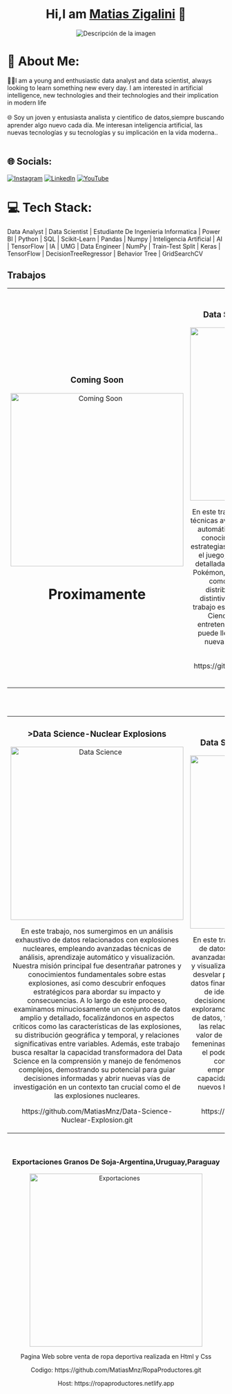 <div align="center">
<h1 align="center">Hi,I am <a href="https://aristi.dev">Matias Zigalini</a> 👋</h1>
</div>

<p align="center">
  <img src="https://i.imgur.com/0fkKvcr.png" alt="Descripción de la imagen">
</p>

# 💫 About Me:
👨‍💻I am a young and enthusiastic data analyst and data scientist, always looking to learn something new every day. I am interested in artificial intelligence, new technologies and their technologies and their implication in modern life <br><br>🌐 Soy un joven y entusiasta analista y cientifico de datos,siempre buscando aprender algo nuevo cada día. Me interesan inteligencia artificial, las nuevas tecnologías y su tecnologías y su implicación en la vida moderna..<br><br>


## 🌐 Socials:
[![Instagram](https://img.shields.io/badge/Instagram-%23E4405F.svg?logo=Instagram&logoColor=white)](https://instagram.com/matyzigalini) [![LinkedIn](https://img.shields.io/badge/LinkedIn-%230077B5.svg?logo=linkedin&logoColor=white)](https://linkedin.com/in/matiaszigalini)  [![YouTube](https://img.shields.io/badge/YouTube-%23FF0000.svg?logo=YouTube&logoColor=white)](https://youtube.com/@https://www.youtube.com/channel/UCwxLzub9fLh6FW43DAsbDjg) 

# 💻 Tech Stack:
 Data Analyst | Data Scientist | Estudiante De Ingenieria Informatica | Power BI | Python | SQL | Scikit-Learn | Pandas | Numpy | Inteligencia Artificial | AI | TensorFlow | IA | UMG | Data Engineer | NumPy | Train-Test Split | Keras | TensorFlow | DecisionTreeRegressor | Behavior Tree | GridSearchCV
## Trabajos
<table>                                                                                                                   
</div>
<td width="50%">
<h3 align="center">Coming Soon</h3>
<div align="center">
<a href="www.linkedin.com/in/matiaszigalini" target="_blank"><img src="https://i.imgur.com/AUPnUIm.png" width="400" alt="Coming Soon"></a>
<p> 
  <h1>Proximamente</h1>
</p>
<td width="50%">
               <br>
<h3 align="center">Data Science-VideoJuego-Pokemon</h3>
<div align="center">                                       
<a href="https://github.com/MatiasMnz/Trabajo-Completo-Data-Science-Videojuego.git" target="_blank"><img src="https://i.imgur.com/WNzCoNj.png" width="400" alt="Data Science"></a>
<br>
</p>En este trabajo nuestro objetivo principal fue utilizar técnicas avanzadas de análisis de datos, aprendizaje automático y visualización para obtener valiosos conocimientos sobre los Pokémon y descubrir estrategias efectivas para vencer a los oponentes en el juego, A lo largo de este proceso, exploramos detalladamente un conjunto de datos completo de Pokémon, donde nos enfocamos en aspectos clave como las estadísticas de los Pokémon, su distribución, correlaciones y características distintivas, una de las ideas adicionales de este trabajo es demostrar la potencia y versatilidad de la Ciencia de Datos aplicada a un entorno de entretenimiento, mostrando cómo esta disciplina puede llevarnos a superar obstáculos y alcanzar nuevas metas en cualquier ámbito de la vida moderna </p>
  </p>https://github.com/MatiasMnz/Trabajo-Completo-Data-Science-Videojuego.git</p>
</div>                                                             
</table>  
  
<br>

<table>
</div>  
<table>                                                                                                                   
</div>
<td width="50%">
<h3 align="center">>Data Science-Nuclear Explosions</h3>
<div align="center">
<a href="https://github.com/MatiasMnz/Data-Science-Nuclear-Explosion.git"_blank"><img src="https://i.imgur.com/2aRhBoF.png" width="400" alt="Data Science"></a>
  <br>
<p>En este trabajo, nos sumergimos en un análisis exhaustivo de datos relacionados con explosiones nucleares, empleando avanzadas técnicas de análisis, aprendizaje automático y visualización. Nuestra misión principal fue desentrañar patrones y conocimientos fundamentales sobre estas explosiones, así como descubrir enfoques estratégicos para abordar su impacto y consecuencias. A lo largo de este proceso, examinamos minuciosamente un conjunto de datos amplio y detallado, focalizándonos en aspectos críticos como las características de las explosiones, su distribución geográfica y temporal, y relaciones significativas entre variables. Además, este trabajo busca resaltar la capacidad transformadora del Data Science en la comprensión y manejo de fenómenos complejos, demostrando su potencial para guiar decisiones informadas y abrir nuevas vías de investigación en un contexto tan crucial como el de las explosiones nucleares.</p>
  </p>https://github.com/MatiasMnz/Data-Science-Nuclear-Explosion.git</p>
<td width="50%">
 <br>
<h3 align="center">Data Science-Fortune 500 Companies</h3>
<div align="center">                                       
<a href="https://github.com/MatiasMnz/Data-Science-Fortune500Company.git" target="_blank"><img src="https://i.imgur.com/RwCU97j.png" width="400" alt="Data Science"></a>
<br>
</p>En este trabajo, llevamos a cabo un análisis integral de datos empresariales utilizando metodologías avanzadas de Data Science, aprendizaje automático y visualización. Nuestro objetivo central consistió en desvelar patrones e ideas fundamentales dentro de datos financieros de empresas Fortune 500, además de idear enfoques estratégicos para orientar decisiones informadas. A lo largo de este proceso, exploramos a fondo un extenso y detallado conjunto de datos, focalizándonos en aspectos críticos como las relaciones entre los ingresos, beneficios y el valor de mercado, así como la influencia de CEOs femeninas en distintos sectores. Este trabajo resalta el poder transformador del Data Science en la comprensión y dirección de dinámicas empresariales complejas, evidenciando su capacidad para guiar estratégicamente y ofrecer nuevos horizontes de exploración en el contexto empresarial actual.</p>
</p>https://github.com/MatiasMnz/Data-Science-Fortune500Company.git</p>
</div>                                                             
</table>   
  
<br>
                                                                                                            

  
<td width="100%">
<h3 align="center">Exportaciones Granos De Soja-Argentina,Uruguay,Paraguay</h3>
<div align="center">
<a href="https://github.com/MatiasMnz/ExportacionesGranosDeSoja-AnalisisBI-Zigalini.git" target="_blank"><img src="https://i.imgur.com/B6sQaTC.png" width="400" alt="Exportaciones"></a>
  <br>
<p>Pagina Web sobre venta de ropa deportiva realizada en Html y Css </p>
  <p> Codigo: https://github.com/MatiasMnz/RopaProductores.git</p>
  <p> Host: https://ropaproductores.netlify.app</p>


                                               
<!-- Proudly created with GPRM ( https://gprm.itsvg.in ) -->
